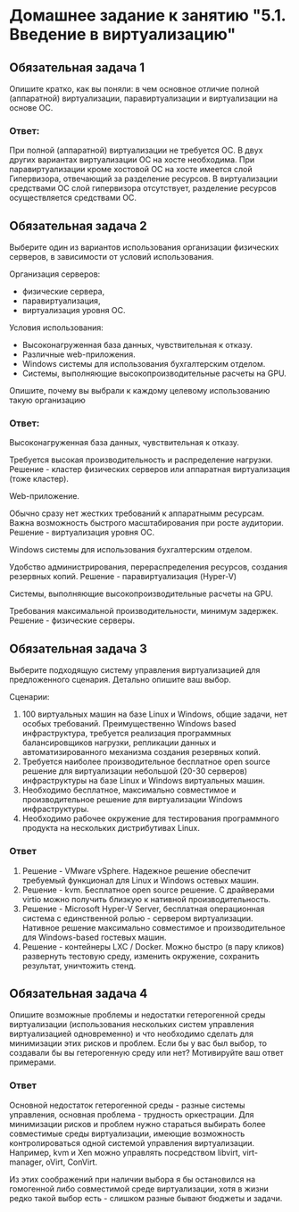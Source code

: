 # Домашнее задание к занятию "5.1. Введение в виртуализацию"


## Обязательная задача 1
Опишите кратко, как вы поняли: в чем основное отличие полной (аппаратной) виртуализации, паравиртуализации и виртуализации на основе ОС.

### Ответ:
При полной (аппаратной) виртуализации не требуется ОС. В двух других вариантах виртуализации ОС на хосте необходима.
При паравиртуализации кроме хостовой ОС на хосте имеется слой Гипервизора, отвечающий за разделение ресурсов.
В виртуализации средствами ОС слой гипервизора отсутствует, разделение ресурсов осуществляется средствами ОС.  

## Обязательная задача 2
Выберите один из вариантов использования организации физических серверов, в зависимости от условий использования.

Организация серверов:

- физические сервера,
- паравиртуализация,
- виртуализация уровня ОС.

Условия использования:

- Высоконагруженная база данных, чувствительная к отказу.
- Различные web-приложения.
- Windows системы для использования бухгалтерским отделом.
- Системы, выполняющие высокопроизводительные расчеты на GPU.

Опишите, почему вы выбрали к каждому целевому использованию такую организацию

### Ответ:
Высоконагруженная база данных, чувствительная к отказу.

Требуется высокая производительность и распределение нагрузки.
Решение - кластер физических серверов или аппаратная виртуализация (тоже кластер).

Web-приложение.

Обычно сразу нет жестких требований к аппаратнымм ресурсам.        
Важна возможность быстрого масштабирования при росте аудитории.
Решение - виртуализация уровня ОС.

Windows системы для использования бухгалтерским отделом.

Удобство администрирования, перераспределения ресурсов, создания резервных копий.
Решение - паравиртуализация (Hyper-V)

Системы, выполняющие высокопроизводительные расчеты на GPU.

Требования максимальной производительности, минимум задержек.
Решение - физические серверы.

## Обязательная задача 3

Выберите подходящую систему управления виртуализацией для предложенного сценария. Детально опишите ваш выбор.

Сценарии:

1. 100 виртуальных машин на базе Linux и Windows, общие задачи, нет особых требований. Преимущественно Windows based инфраструктура, требуется реализация программных балансировщиков нагрузки, репликации данных и автоматизированного механизма создания резервных копий.
2. Требуется наиболее производительное бесплатное open source решение для виртуализации небольшой (20-30 серверов) инфраструктуры на базе Linux и Windows виртуальных машин.
3. Необходимо бесплатное, максимально совместимое и производительное решение для виртуализации Windows инфраструктуры.
4. Необходимо рабочее окружение для тестирования программного продукта на нескольких дистрибутивах Linux.

### Ответ
1. Решение - VMware vSphere. Надежное решение обеспечит требуемый функционал для Linux и Windows остевых машин.
2. Решение - kvm. Бесплатное open source решение. С драйверами virtio можно получить близкую к нативной производительность.
3. Решение - Microsoft Hyper-V Server, бесплатная операционная система с единственной ролью - сервером виртуализации. Нативное решение максимально совместимое и производительное для Windows-based гостевых машин.
4. Решение - контейнеры LXC / Docker. Можно быстро (в пару кликов) развернуть тестовую среду, изменить окружение, сохранить результат, уничтожить стенд.

## Обязательная задача 4

Опишите возможные проблемы и недостатки гетерогенной среды виртуализации (использования нескольких систем управления виртуализацией одновременно) и что необходимо сделать для минимизации этих рисков и проблем. Если бы у вас был выбор, то создавали бы вы гетерогенную среду или нет? Мотивируйте ваш ответ примерами.
### Ответ

Основной недостаток гетерогенной среды - разные системы управления, основная проблема - трудность оркестрации. Для минимизации рисков и проблем нужно стараться выбирать более совместимые среды виртуализации, имеющие возможность контролироваться одной системой управления виртуализации. Например, kvm и Xen можно управлять посредством libvirt, virt-manager, oVirt, ConVirt.

Из этих соображений при наличии выбора я бы остановился на гомогенной либо совместимой среде виртуализации, хотя в жизни редко такой выбор есть - слишком разные бывают бюджеты и задачи.  
